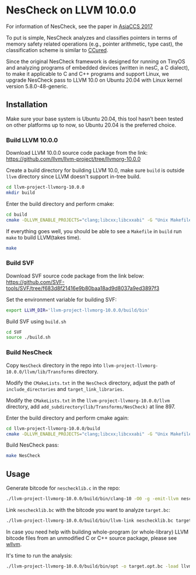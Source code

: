 # NesCheck on LLVM 10.0.0
For information of NesCheck, see the paper in [AsiaCCS 2017](https://hexhive.epfl.ch/publications/files/17AsiaCCS2.pdf)

To put is simple, NesCheck analyzes and classifies pointers in terms of memory safety related operations (e.g., pointer arithmetic, type cast), the classification scheme is similar to [CCured](https://people.eecs.berkeley.edu/~necula/Papers/ccured_popl02.pdf).

Since the original NesCheck framework is designed for running on TinyOS and analyzing programs of embedded devices (written in nesC, a C dialect), to make it applicable to C and C++ programs and support Linux, we upgrade NesCheck pass to LLVM 10.0 on Ubuntu 20.04 with Linux kernel version 5.8.0-48-generic.

## Installation
Make sure your base system is Ubuntu 20.04, this tool hasn’t been tested on other platforms up to now, so Ubuntu 20.04 is the preferred choice.

### Build LLVM 10.0.0
Download LLVM 10.0.0 source code package from the link: https://github.com/llvm/llvm-project/tree/llvmorg-10.0.0

Create a build directory for building LLVM 10.0, make sure ```build``` is outside ```llvm``` directory since LLVM doesn't support in-tree build.
```bash 
cd llvm-project-llvmorg-10.0.0
mkdir build
```

Enter the build directory and perform cmake:
```bash 
cd build
cmake -DLLVM_ENABLE_PROJECTS="clang;libcxx;libcxxabi" -G "Unix Makefiles" ../llvm

```
If everything goes well, you should be able to see a ```Makefile``` in ```build``` run ```make``` to build LLVM(takes time).
```bash 
make
```
### Build SVF
Download SVF source code package from the link below: https://github.com/SVF-tools/SVF/tree/f683d8f21416e9b80baa18ad9d8037a9ed3897f3


Set the environment variable for building SVF:
```bash
export LLVM_DIR='llvm-project-llvmorg-10.0.0/build/bin' 
```
Build SVF using ```build.sh```
```bash
cd SVF
source ./build.sh
```

### Build NesCheck

Copy ```NesCheck``` directory in the repo into ```llvm-project-llvmorg-10.0.0/llvm/lib/Transforms``` directory.

Modify the ```CMakeLists.txt``` in the ```NesCheck``` directory, adjust the path of ```include_directories``` and ```target_link_libraries```.

Modify the ```CMakeLists.txt``` in the ```llvm-project-llvmorg-10.0.0/llvm``` directory, add ```add_subdirectory(lib/Transforms/NesCheck)``` at line 897.

Enter the build directory and perform cmake again:
```bash 
cd llvm-project-llvmorg-10.0.0/build
cmake -DLLVM_ENABLE_PROJECTS="clang;libcxx;libcxxabi" -G "Unix Makefiles" ../llvm
```

Build NesCheck pass:
```bash 
make NesCheck
```

## Usage
Generate bitcode for ```neschecklib.c``` in the repo:
```bash
./llvm-project-llvmorg-10.0.0/build/bin/clang-10 -O0 -g -emit-llvm neschecklib.c -c -o neschecklib.bc
```

Link ```neschecklib.bc``` with the bitcode you want to analyze ```target.bc```:
```bash
./llvm-project-llvmorg-10.0.0/build/bin/llvm-link neschecklib.bc target.bc -o target.linked.bc
```

In case you need help with building whole-program (or whole-library) LLVM bitcode files from an unmodified C or C++ source package, please see [wllvm](https://github.com/travitch/whole-program-llvm).

It's time to run the analysis:
```bash
./llvm-project-llvmorg-10.0.0/build/bin/opt -o target.opt.bc -load llvm-project-llvmorg-10.0.0/build/lib/libNesCheck.so -nescheck -stats -time-passes < target.linked.bc > target.nescheckout
```


